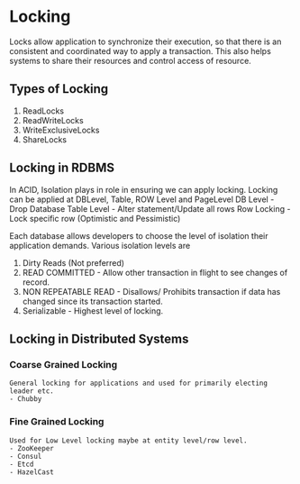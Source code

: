 # Locking
Locks allow application to synchronize their execution, so that there is an consistent and coordinated way to apply a transaction. This also helps systems to share their resources and control access of resource.


## Types of Locking
1. ReadLocks
2. ReadWriteLocks
3. WriteExclusiveLocks
4. ShareLocks

## Locking in RDBMS
In ACID, Isolation plays in role in ensuring we can apply locking. Locking can be applied at DBLevel, Table, ROW Level and PageLevel
DB Level - Drop Database
Table Level - Alter statement/Update all rows
Row Locking - Lock specific row (Optimistic and Pessimistic)

Each database allows developers to choose the level of isolation their application demands. Various isolation levels are
1. Dirty Reads (Not preferred)
2. READ COMMITTED - Allow other transaction in flight to see changes of record.
3. NON REPEATABLE READ - Disallows/ Prohibits transaction if data has changed since its transaction started.
4. Serializable  - Highest level of locking.

## Locking in Distributed Systems

### Coarse Grained Locking 
    General locking for applications and used for primarily electing leader etc.
    - Chubby
    
### Fine Grained Locking
    Used for Low Level locking maybe at entity level/row level.
    - ZooKeeper
    - Consul
    - Etcd
    - HazelCast 


